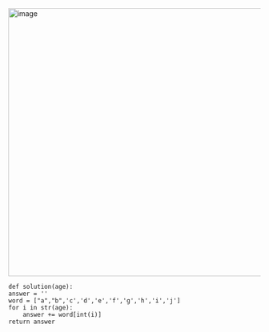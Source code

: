 <img width="536" alt="image" src="https://github.com/jinsungtoo/Programmers_coding-test/assets/115756142/0eab5227-dba7-40f8-bc49-865598788504">

    def solution(age):
    answer = ''
    word = ["a","b",'c','d','e','f','g','h','i','j']
    for i in str(age):
        answer += word[int(i)]
    return answer
